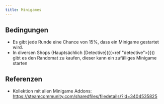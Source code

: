 ```yaml
---
title: Minigames
---
```


## Bedingungen

- Es gibt jede Runde eine Chance von 15%, dass ein Minigame gestartet wird.
- In diversen Shops (Hauptsächlich [Detective]({{<ref "detective">}})) gibt es den Randomat zu kaufen, dieser kann ein zufälliges Minigame starten

## Referenzen

- Kollektion mit allen Minigame Addons: https://steamcommunity.com/sharedfiles/filedetails/?id=3404535825
